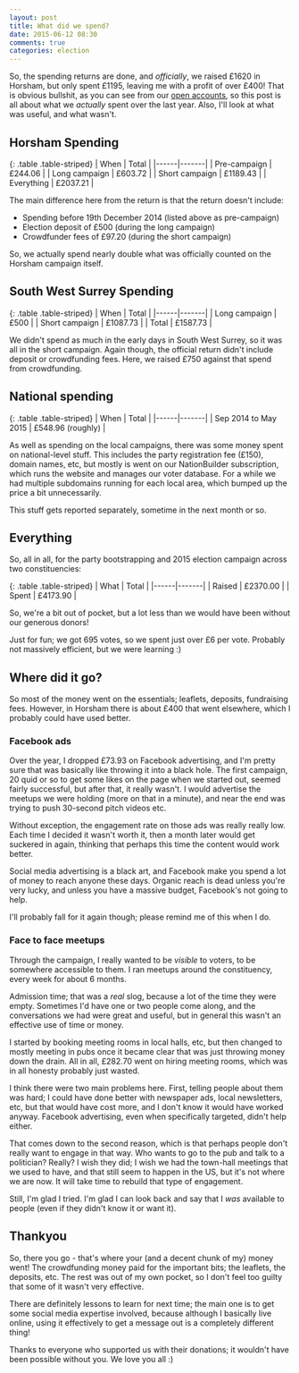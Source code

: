 ```yaml
---
layout: post
title: What did we spend?
date: 2015-06-12 08:30
comments: true
categories: election
---
```


So, the spending returns are done, and *officially*, we raised £1620 in Horsham, but only spent £1195, leaving me with a profit of over £400! That is obvious bullshit, as you can see from our [open accounts](http://somethingnewuk.github.io/finances), so this post is all about what we *actually* spent over the last year. Also, I'll look at what was useful, and what wasn't.

## Horsham Spending

{: .table .table-striped}
| When | Total |
|------|-------|
| Pre-campaign | £244.06 |
| Long campaign | £603.72 |
| Short campaign | £1189.43 |
| Everything | £2037.21 |

The main difference here from the return is that the return doesn't include:

* Spending before 19th December 2014 (listed above as pre-campaign)
* Election deposit of £500 (during the long campaign)
* Crowdfunder fees of £97.20 (during the short campaign)

So, we actually spend nearly double what was officially counted on the Horsham campaign itself.

## South West Surrey Spending

{: .table .table-striped}
| When | Total |
|------|-------|
| Long campaign | £500 |
| Short campaign | £1087.73 |
| Total | £1587.73 |

We didn't spend as much in the early days in South West Surrey, so it was all in the short campaign. Again though, the official return didn't include deposit or crowdfunding fees. Here, we raised £750 against that spend from crowdfunding.

## National spending

{: .table .table-striped}
| When | Total |
|------|-------|
| Sep 2014 to May 2015 | £548.96 (roughly) | 

As well as spending on the local campaigns, there was some money spent on national-level stuff. This includes the party registration fee (£150), domain names, etc, but mostly is went on our NationBuilder subscription, which runs the website and manages our voter database. For a while we had multiple subdomains running for each local area, which bumped up the price a bit unnecessarily.

This stuff gets reported separately, sometime in the next month or so.

## Everything

So, all in all, for the party bootstrapping and 2015 election campaign across two constituencies:

{: .table .table-striped}
| What | Total |
|------|-------|
| Raised | £2370.00 |
| Spent | £4173.90 | 

So, we're a bit out of pocket, but a lot less than we would have been without our generous donors!

Just for fun; we got 695 votes, so we spent just over £6 per vote. Probably not massively efficient, but we were learning :)

## Where did it go?

So most of the money went on the essentials; leaflets, deposits, fundraising fees. However, in Horsham there is about £400 that went elsewhere, which I probably could have used better.
 
### Facebook ads

Over the year, I dropped £73.93 on Facebook advertising, and I'm pretty sure that was basically like throwing it into a black hole. The first campaign, 20 quid or so to get some likes on the page when we started out, seemed fairly successful, but after that, it really wasn't. I would advertise the meetups we were holding (more on that in a minute), and near the end was trying to push 30-second pitch videos etc.

Without exception, the engagement rate on those ads was really really low. Each time I decided it wasn't worth it, then a month later would get suckered in again, thinking that perhaps this time the content would work better.

Social media advertising is a black art, and Facebook make you spend a lot of money to reach anyone these days. Organic reach is dead unless you're very lucky, and unless you have a massive budget, Facebook's not going to help.

I'll probably fall for it again though; please remind me of this when I do.

### Face to face meetups

Through the campaign, I really wanted to be *visible* to voters, to be somewhere accessible to them. I ran meetups around the constituency, every week for about 6 months.

Admission time; that was a *real* slog, because a lot of the time they were empty. Sometimes I'd have one or two people come along, and the conversations we had were great and useful, but in general this wasn't an effective use of time or money.

I started by booking meeting rooms in local halls, etc, but then changed to mostly meeting in pubs once it became clear that was just throwing money down the drain. All in all, £282.70 went on hiring meeting rooms, which was in all honesty probably just wasted.

I think there were two main problems here. First, telling people about them was hard; I could have done better with newspaper ads, local newsletters, etc, but that would have cost more, and I don't know it would have worked anyway. Facebook advertising, even when specifically targeted, didn't help either.

That comes down to the second reason, which is that perhaps people don't really want to engage in that way. Who wants to go to the pub and talk to a politician? Really? I wish they did; I wish we had the town-hall meetings that we used to have, and that still seem to happen in the US, but it's not where we are now. It will take time to rebuild that type of engagement.

Still, I'm glad I tried. I'm glad I can look back and say that I *was* available to people (even if they didn't know it or want it).

## Thankyou

So, there you go - that's where your (and a decent chunk of my) money went! The crowdfunding money paid for the important bits; the leaflets, the deposits, etc. The rest was out of my own pocket, so I don't feel too guilty that some of it wasn't very effective.

There are definitely lessons to learn for next time; the main one is to get some social media expertise involved, because although I basically live online, using it effectively to get a message out is a completely different thing!

Thanks to everyone who supported us with their donations; it wouldn't have been possible without you. We love you all :)